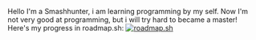 Hello I'm a Smashhunter, i am learning programming by my self.
Now I'm not very good at programming, but i will try hard to became a master!
Here's my progress in roadmap.sh:
<a href="https://roadmap.sh"><img src="https://api.roadmap.sh/v1-badge/wide/64b0d11d5f038d81eeb18960?variant=dark" alt="roadmap.sh"/></a>
